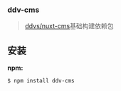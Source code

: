 ### ddv-cms
>[ddvs/nuxt-cms](https://github.com/ddvs/nuxt-cms)基础构建依赖包

## 安装

**npm:**

```shell
$ npm install ddv-cms
```
